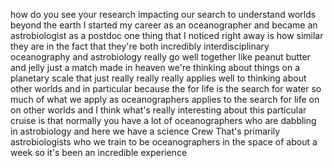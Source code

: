how do you see your research impacting our search to understand worlds beyond the earth I started my career as an oceanographer and became an astrobiologist as a postdoc one thing that I noticed right away is how similar they are in the fact that they're both incredibly interdisciplinary oceanography and astrobiology really go well together like peanut butter and jelly just a match made in heaven we're thinking about things on a planetary scale that just really really really applies well to thinking about other worlds and in particular because the for life is the search for water so much of what we apply as oceanographers applies to the search for life on on other worlds and I think what's really interesting about this particular cruise is that normally you have a lot of oceanographers who are dabbling in astrobiology and here we have a science Crew That's primarily astrobiologists who we train to be oceanographers in the space of about a week so it's been an incredible experience